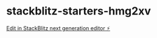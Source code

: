 # stackblitz-starters-hmg2xv

[Edit in StackBlitz next generation editor ⚡️](https://stackblitz.com/~/github.com/arshaann/stackblitz-starters-hmg2xv)